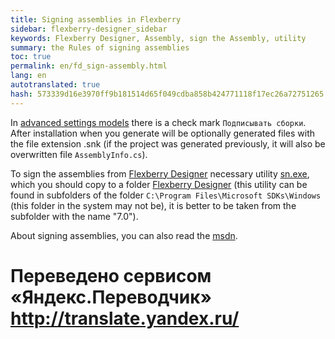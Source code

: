 ```yaml
--- 
title: Signing assemblies in Flexberry 
sidebar: flexberry-designer_sidebar 
keywords: Flexberry Designer, Assembly, sign the Assembly, utility 
summary: the Rules of signing assemblies 
toc: true 
permalink: en/fd_sign-assembly.html 
lang: en 
autotranslated: true 
hash: 573339d16e3970ff9b181514d65f049cdba858b424771118f17ec26a72751265 
--- 
```


In [advanced settings models](fd_project-customization.html) there is a check mark `Подписывать сборки`. After installation when you generate will be optionally generated files with the file extension .snk (if the project was generated previously, it will also be overwritten file `AssemblyInfo.cs`). 

To sign the assemblies from [Flexberry Designer](fd_landing_page.html) necessary utility [sn.exe](http://msdn.microsoft.com/en-us/library/k5b5tt23(v=vs.71).aspx), which you should copy to a folder [Flexberry Designer](fd_landing_page.html) (this utility can be found in subfolders of the folder `C:\Program Files\Microsoft SDKs\Windows` (this folder in the system may not be), it is better to be taken from the subfolder with the name "7.0"). 

About signing assemblies, you can also read the [msdn](http://msdn.microsoft.com/ru-ru/library/xwb8f617(v=vs.90).aspx). 



 # Переведено сервисом «Яндекс.Переводчик» http://translate.yandex.ru/